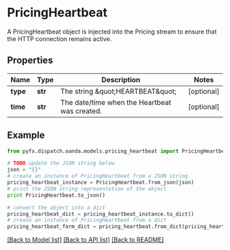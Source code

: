 # PricingHeartbeat

A PricingHeartbeat object is injected into the Pricing stream to ensure that the HTTP connection remains active.

## Properties
Name | Type | Description | Notes
------------ | ------------- | ------------- | -------------
**type** | **str** | The string \&quot;HEARTBEAT\&quot; | [optional] 
**time** | **str** | The date/time when the Heartbeat was created. | [optional] 

## Example

```python
from pyfx.dispatch.oanda.models.pricing_heartbeat import PricingHeartbeat

# TODO update the JSON string below
json = "{}"
# create an instance of PricingHeartbeat from a JSON string
pricing_heartbeat_instance = PricingHeartbeat.from_json(json)
# print the JSON string representation of the object
print PricingHeartbeat.to_json()

# convert the object into a dict
pricing_heartbeat_dict = pricing_heartbeat_instance.to_dict()
# create an instance of PricingHeartbeat from a dict
pricing_heartbeat_form_dict = pricing_heartbeat.from_dict(pricing_heartbeat_dict)
```
[[Back to Model list]](../README.md#documentation-for-models) [[Back to API list]](../README.md#documentation-for-api-endpoints) [[Back to README]](../README.md)


